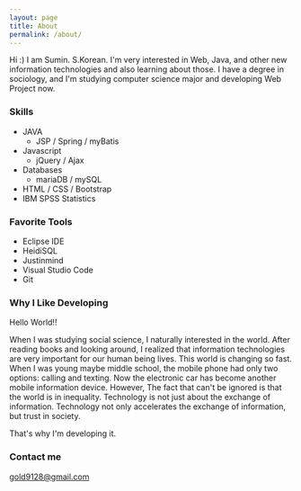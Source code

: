 ```yaml
---
layout: page
title: About
permalink: /about/
---
```


Hi :) I am Sumin. S.Korean. I'm very interested in Web, Java, and other new information technologies and also learning about those. I have a degree in sociology, and I'm studying computer science major and developing Web Project now.


### Skills

- JAVA
  - JSP / Spring / myBatis
- Javascript
  - jQuery / Ajax
- Databases
  - mariaDB / mySQL
- HTML / CSS / Bootstrap
- IBM SPSS Statistics


### Favorite Tools

- Eclipse IDE
- HeidiSQL
- Justinmind
- Visual Studio Code
- Git

### Why I Like Developing

Hello World!!

When I was studying social science, I naturally interested in the world.
After reading books and looking around, I realized that information technologies are very important for our human being lives.
This world is changing so fast. When I was young maybe middle school, the mobile phone had only two options: calling and texting.
Now the electronic car has become another mobile information device. 
However, The fact that can't be ignored is that the world is in inequality.
Technology is not just about the exchange of information.
Technology not only accelerates the exchange of information, but trust in society.

That's why I'm developing it.


### Contact me

[gold9128@gmail.com](mailto:gold9128@gmail.com)
